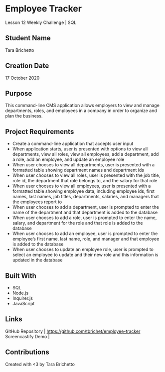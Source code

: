 # Employee Tracker
Lesson 12 Weekly Challenge | SQL

## Student Name
Tara Brichetto

## Creation Date
17 October 2020

## Purpose
This command-line CMS application allows employers to view and manage departments, roles, and employees in a company in order to organize and plan the business. 

## Project Requirements
* Create a command-line application that accepts user input <br>
* When application starts, user is presented with options to view all departments, view all roles, view all employees, add a department, add a role, add an employee, and update an employee role <br>
* When user chooses to view all departments, user is presented with a formatted table showing department names and department ids <br>
* When user chooses to view all roles, user is presented with the job title, role id, the department that role belongs to, and the salary for that role <br>
* When user chooses to view all employees, user is presented with a formatted table showing employee data, including employee ids, first names, last names, job titles, departments, salaries, and managers that the employees report to <br>
* When user chooses to add a department, user is prompted to enter the name of the department and that department is added to the database <br>
* When user chooses to add a role, user is prompted to enter the name, salary, and department for the role and that role is added to the database <br>
* When user chooses to add an employee, user is prompted to enter the employee’s first name, last name, role, and manager and that employee is added to the database <br>
* When user chooses to update an employee role, user is prompted to select an employee to update and their new role and this information is updated in the database <br>

## Built With
* SQL <br>
* Node.js <br>
* Inquirer.js <br>
* JavaScript <br>

## Links
GitHub Repository | https://github.com/tbrichet/employee-tracker <br>
Screencastify Demo | 

## Contributions
Created with <3 by Tara Brichetto
